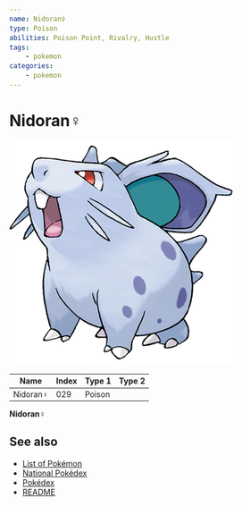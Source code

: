```yaml
---
name: Nidoran♀
type: Poison
abilities: Poison Point, Rivalry, Hustle
tags:
    - pokemon
categories:
    - pokemon
---
```


# Nidoran♀


![Nidoran♀](images/029.png)

| **Name** | **Index** | **Type 1** | **Type 2** |
|----|----|----|----|
| Nidoran♀ | 029 | Poison  |  |

**Nidoran♀** 

## See also

- [List of Pokémon](../pokemon.md)
- [National Pokédex](../national_pokedex.md)
- [Pokédex](../pokedex.md)
- [README](../README.md)
